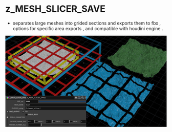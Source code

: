 # z_MESH_SLICER_SAVE
- separates large meshes into grided sections and exports them to fbx , options for specific area exports , and compatible with houdini engine .  

![z_MESH_SLICER_SAVE](https://raw.githubusercontent.com/CorvaeOboro/zenv/master/hip/z_MESH_SLICER_SAVE/z_MESH_SLICER_SAVE.jpg?raw=true "z_MESH_SLICER_SAVE")